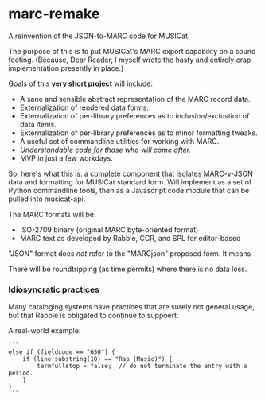 # marc-remake
A reinvention of the JSON-to-MARC code for MUSICat.

The purpose of this is to put MUSICat's MARC export capability on a sound footing. (Because, Dear Reader, I myself wrote the hasty and entirely crap implementation presently in place.)

Goals of this **very short project** will include:
 - A sane and sensible abstract representation of the MARC record data.
 - Externalization of rendered data forms.
 - Externalization of per-library preferences as to inclusion/exclustion of data items.
 - Externalization of per-library preferences as to minor formatting tweaks.
 - A useful set of commandline utilities for working with MARC.
 - _Understandable code for those who will come after._
 - MVP in just a few workdays.

So, here's what this is: a complete component that isolates MARC-v-JSON data and formatting for MUSICat standard form. Will implement as a set of Python commandline tools, then as a Javascript code module that can be pulled into musicat-api.

The MARC formats will be: 
 - ISO-2709 binary (original MARC byte-oriented format)
 - MARC text as developed by Rabble, CCR, and SPL for editor-based 
 
"JSON" format does _not_ refer to the "MARCjson" proposed form. It means 

There will be roundtripping (as time permits) where there is no data loss.

### Idiosyncratic practices
Many cataloging systems have practices that are surely not general usage, but that Rabble is obligated to continue to suppoert.

A real-world example:

    ```
    else if (fieldcode == "650") {
        if (line.substring(10) == "Rap (Music)") {
            termfullstop = false;  // do not terminate the entry with a period.
        }
    }
    ```
